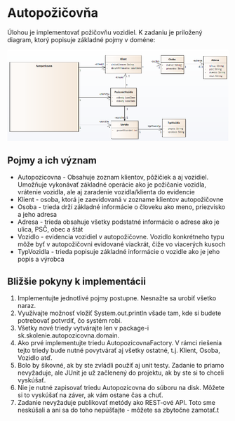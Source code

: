 # Autopožičovňa
 
Úlohou je implementovať požičovňu vozidiel.
K zadaniu je priložený diagram, ktorý popisuje základné pojmy v doméne:

![Autopožičovňa diagram](Diagram.png "Autopožičovňa diagram")

## Pojmy a ich význam

* Autopozicovna - Obsahuje zoznam klientov, pôžičiek a aj vozidiel. Umožňuje vykonávať základné operácie ako je požičanie vozidla, vrátenie vozidla, ale aj zaradenie vozidla/klienta do evidencie
* Klient - osoba, ktorá je zaevidovaná v zozname klientov autopožičovne
* Osoba - trieda drží základné informácie o človeku ako meno, priezvisko a jeho adresa
* Adresa - trieda obsahuje všetky podstatné informácie o adrese ako je ulica, PSČ, obec a štát
* Vozidlo - evidencia vozidiel v autopožičovne. Vozidlo konkrétneho typu môže byť v autopožičovni evidované viackrát, čiže vo viacerých kusoch
* TypVozidla - trieda popisuje základné informácie o vozidle ako je jeho popis a výrobca

## Bližšie pokyny k implementácii

1. Implementujte jednotlivé pojmy postupne. Nesnažte sa urobiť všetko naraz.
2. Využívajte možnosť vložiť System.out.println všade tam, kde si budete potrebovať potvrdiť, čo systém robí.
3. Všetky nové triedy vytvárajte len v package-i sk.skolenie.autopozicovna.domain.
3. Ako prvé implementujte triedu AutopozicovnaFactory. V rámci riešenia tejto triedy bude nutné povytvárať aj všetky ostatné, t.j. Klient, Osoba, Vozidlo atď.
4. Bolo by šikovné, ak by ste zvládli použiť aj unit testy. Zadanie to priamo nevyžaduje, ale JUnit je už začlenený do projektu, ak by ste si to chceli vyskúšať.
5. Nie je nutné zapisovať triedu Autopozicovna do súboru na disk. Môžete si to vyskúšať na záver, ak vám ostane čas a chuť.
6. Zadanie nevyžaduje publikovať metódy ako REST-ové API. Toto sme neskúšali a ani sa do toho nepúšťajte - môžete sa zbytočne zamotať.t
